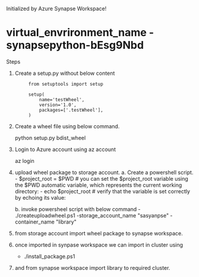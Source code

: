 Initialized by Azure Synapse Workspace!

# virtual_envrironment_name - synapsepython-bEsg9Nbd

Steps 
1. Create a setup.py without below content

            from setuptools import setup

            setup(
                name='testWheel',
                version='1.0',
                packages=['.testWheel'],
            )

2. Create a wheel file using below command.

    python setup.py bdist_wheel

3. Login to Azure account using az account

    az login
    
4. upload wheel package to storage account.
    a. Create a powershell script.
        - $project_root = $PWD  # you can set the $project_root variable using the $PWD automatic variable, which represents the current working directory:
        - echo $project_root   # verify that the variable is set correctly by echoing its value:

    b. invoke powersheel script with below command
        - ./createuploadwheel.ps1 -storage_account_name "sasyanpse" -container_name "library"

5. from storage account import wheel package to synapse workspace.

6. once imported in synpase workspace we can import in cluster using 
    - ./install_package.ps1


6. and from synapse workspace import library to required cluster.



